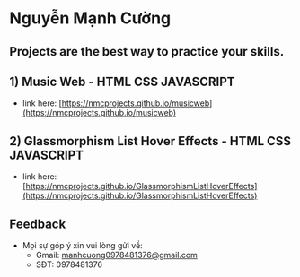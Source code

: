 # Nguyễn Mạnh Cường 
## Projects are the best way to practice your skills.

## 1) Music Web - HTML CSS JAVASCRIPT
  - link here: [https://nmcprojects.github.io/musicweb](https://nmcprojects.github.io/musicweb)
## 2) Glassmorphism List Hover Effects - HTML CSS JAVASCRIPT
  - link here: [https://nmcprojects.github.io/GlassmorphismListHoverEffects](https://nmcprojects.github.io/GlassmorphismListHoverEffects)

## Feedback 
  - Mọi sự góp ý xin vui lòng gửi về:
    + Gmail: manhcuong0978481376@gmail.com
    + SĐT: 0978481376  